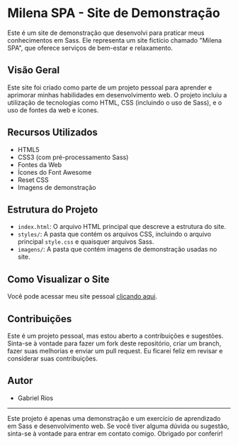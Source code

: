 # Milena SPA - Site de Demonstração

Este é um site de demonstração que desenvolvi para praticar meus conhecimentos em Sass. Ele representa um site fictício chamado "Milena SPA", que oferece serviços de bem-estar e relaxamento.

## Visão Geral

Este site foi criado como parte de um projeto pessoal para aprender e aprimorar minhas habilidades em desenvolvimento web. O projeto incluiu a utilização de tecnologias como HTML, CSS (incluindo o uso de Sass), e o uso de fontes da web e ícones.

## Recursos Utilizados

- HTML5
- CSS3 (com pré-processamento Sass)
- Fontes da Web
- Ícones do Font Awesome
- Reset CSS
- Imagens de demonstração

## Estrutura do Projeto

- `index.html`: O arquivo HTML principal que descreve a estrutura do site.
- `styles/`: A pasta que contém os arquivos CSS, incluindo o arquivo principal `style.css` e quaisquer arquivos Sass.
- `imagens/`: A pasta que contém imagens de demonstração usadas no site.

## Como Visualizar o Site

Você pode acessar meu site pessoal [clicando aqui](https://project-spa-sass.vercel.app/).

## Contribuições

Este é um projeto pessoal, mas estou aberto a contribuições e sugestões. Sinta-se à vontade para fazer um fork deste repositório, criar um branch, fazer suas melhorias e enviar um pull request. Eu ficarei feliz em revisar e considerar suas contribuições.

## Autor

- Gabriel Rios

---

Este projeto é apenas uma demonstração e um exercício de aprendizado em Sass e desenvolvimento web. Se você tiver alguma dúvida ou sugestão, sinta-se à vontade para entrar em contato comigo. Obrigado por conferir!

